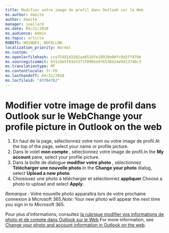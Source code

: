 ```yaml
---
title: Modifier votre image de profil dans Outlook sur le Web
ms.author: daeite
author: daeite
manager: joallard
ms.date: 04/21/2020
ms.audience: Admin
ms.topic: article
ROBOTS: NOINDEX, NOFOLLOW
localization_priority: Normal
ms.custom: ''
ms.openlocfilehash: cce75481d3102aa6516fe18939e06fc9d5ff47bb
ms.sourcegitcommit: 631cbb5f03e5371f0995e976536d24e9d13746c3
ms.translationtype: MT
ms.contentlocale: fr-FR
ms.lasthandoff: 04/22/2020
ms.locfileid: "43764762"
---
```

# <a name="change-your-profile-picture-in-outlook-on-the-web"></a><span data-ttu-id="530ac-102">Modifier votre image de profil dans Outlook sur le Web</span><span class="sxs-lookup"><span data-stu-id="530ac-102">Change your profile picture in Outlook on the web</span></span>

1. <span data-ttu-id="530ac-103">En haut de la page, sélectionnez votre nom ou votre image de profil.</span><span class="sxs-lookup"><span data-stu-id="530ac-103">At the top of the page, select your name or profile picture.</span></span>
1. <span data-ttu-id="530ac-104">Dans le volet **mon compte** , sélectionnez votre image de profil.</span><span class="sxs-lookup"><span data-stu-id="530ac-104">In the **My account** pane, select your profile picture.</span></span>
1. <span data-ttu-id="530ac-105">Dans la boîte de dialogue **modifier votre photo** , sélectionnez **Télécharger une nouvelle photo**.</span><span class="sxs-lookup"><span data-stu-id="530ac-105">In the **Change your photo** dialog, select **Upload a new photo**.</span></span>
1. <span data-ttu-id="530ac-106">Choisissez une photo à télécharger et sélectionnez **appliquer**.</span><span class="sxs-lookup"><span data-stu-id="530ac-106">Choose a photo to upload and select **Apply**.</span></span>

<span data-ttu-id="530ac-107">*Remarque :* Votre nouvelle photo apparaîtra lors de votre prochaine connexion à Microsoft 365.</span><span class="sxs-lookup"><span data-stu-id="530ac-107">*Note:* Your new photo will appear the next time you sign in to Microsoft 365.</span></span>

<span data-ttu-id="530ac-108">Pour plus d’informations, consultez [la rubrique modifier vos informations de photo et de compte dans Outlook sur le Web](https://support.office.com/article/b2dbb289-851d-4bed-93c3-3e136f5659ec).</span><span class="sxs-lookup"><span data-stu-id="530ac-108">For more information, see [Change your photo and account information in Outlook on the web](https://support.office.com/article/b2dbb289-851d-4bed-93c3-3e136f5659ec).</span></span>